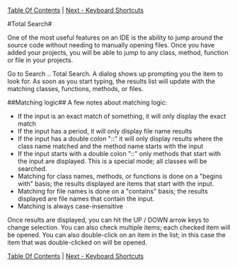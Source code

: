 [Table Of Contents](/#toc) | [Next - Keyboard Shortcuts](/keyboard-shortcuts/)

#Total Search#

One of the most useful features on an IDE is the ability to jump around the
source code without needing to manually opening files.  Once you
have added your projects, you will be able to jump to any class, method, function
or file in your projects.

Go to Search .. Total Search.  A dialog shows up prompting you the item to
look for.  As soon as you start typing, the results list will update 
with the matching classes, functions, methods, or files.

##Matching logic##
A few notes about matching logic:
  
  * If the input is an exact match of something, it will only display the exact match
  * If the input has a period, it will only display file name results
  * If the input has a double colon "::" it will only display results where the
    class name matched and the method name starts with the input
  * If the input starts with a double colon "::" only methods that start with
    the input are displayed. This is a special mode; all classes will be searched.
  * Matching for class names, methods, or functions is done on a "begins with"
    basis; the results displayed are items that start with the input.
  * Matching for file names is done on a "contains" basis; the results displayed
    are file names that contain the input.
  * Matching is always case-insensitive

Once results are displayed, you can hit the UP / DOWN arrow keys to change
selection.  You can also check multiple items; each checked item will be opened.
You can also double-click on an item in the list; in this case the item that
was double-clicked on will be opened.


[Table Of Contents](/#toc) | [Next - Keyboard Shortcuts](/keyboard-shortcuts/)